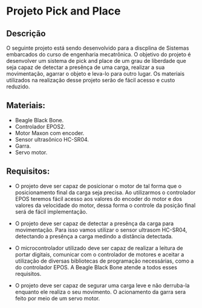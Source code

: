 # Projeto Pick and Place

## Descrição
O seguinte projeto está sendo desenvolvido para a discplina de Sistemas embarcados do curso de engenharia mecatrônica. O objetivo do projeto é desenvolver um sistema de pick and place de um grau de liberdade que seja capaz de detectar a presênça de uma carga, realizar a sua movimentação, agarrar o objeto e leva-lo para outro lugar. Os materiais utilizados na realização desse projeto serão de fácil acesso e custo reduzido.

## Materiais:
- Beagle Black Bone.
- Controlador EPOS2.   
- Motor Maxon com encoder.
- Sensor ultrasônico HC-SR04.
- Garra.
- Servo motor.

## Requisitos:

- O projeto deve ser capaz de posicionar o motor de tal forma que o posicionamento final da carga seja precisa. Ao utilizarmos o controlador EPOS teremos fácil acesso aos valores do encoder do motor e dos valores da velocidade do motor, dessa forma o controle da posição final será de fácil implementação.

- O projeto deve ser capaz de detectar a presênça da carga para movimentação. Para isso vamos utilizar o sensor ultrasom HC-SR04, detectando a presênça a carga medindo a distância detectada.

- O microcontrolador utilizado deve ser capaz de realizar a leitura de portar digitais, comunicar com o controlador de motores e aceitar a utilização de diversas bibliotecas de programação necessárias, como a do controlador EPOS. A Beagle Black Bone atende a todos esses requisitos.

- O projeto deve ser capaz de segurar uma carga leve e não derruba-la enquanto ele realiza o seu movimento. O acionamento da garra sera feito por meio de um servo motor. 

